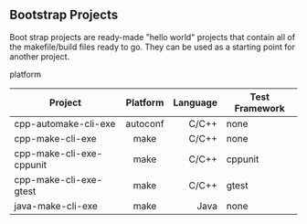 ## Bootstrap Projects

Boot strap projects are ready-made "hello world" projects 
that contain all of the makefile/build files ready to 
go.  They can be used as a starting point for another 
project.

platform

| Project                 | Platform     | Language  | Test Framework |
| ----------------------  |:------------:| -----:| ------------------ |
| cpp-automake-cli-exe    | autoconf     | C/C++ | none |
| cpp-make-cli-exe        | make         | C/C++ | none |
| cpp-make-cli-exe-cppunit        | make         | C/C++ | cppunit |
| cpp-make-cli-exe-gtest        | make         | C/C++ | gtest |
| java-make-cli-exe       | make         | Java  | none |
